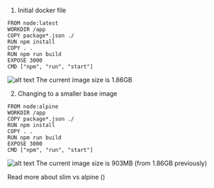 1. Initial docker file
```
FROM node:latest
WORKDIR /app
COPY package*.json ./
RUN npm install
COPY . .
RUN npm run build
EXPOSE 3000
CMD ["npm", "run", "start"]
```

![alt text](image.png)
The current image size is 1.86GB

2. Changing to a smaller base image
```
FROM node:alpine
WORKDIR /app
COPY package*.json ./
RUN npm install
COPY . .
RUN npm run build
EXPOSE 3000
CMD ["npm", "run", "start"]

```
![alt text](image.png)
The current image size is 903MB (from 1.86GB previously)

Read more about slim vs alpine ()


